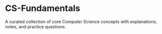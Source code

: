 # CS-Fundamentals
A curated collection of core Computer Science concepts with explanations, notes, and practice questions.
